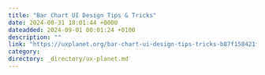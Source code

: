 ```yaml
---
title: "Bar Chart UI Design Tips & Tricks"
date: 2024-08-31 18:01:44 +0000
dateadded: 2024-09-01 00:01:24 +0100
description: ""
link: "https://uxplanet.org/bar-chart-ui-design-tips-tricks-b87f158421f5?source=rss----819cc2aaeee0---4"
category:
directory: _directory/ux-planet.md
---
```

